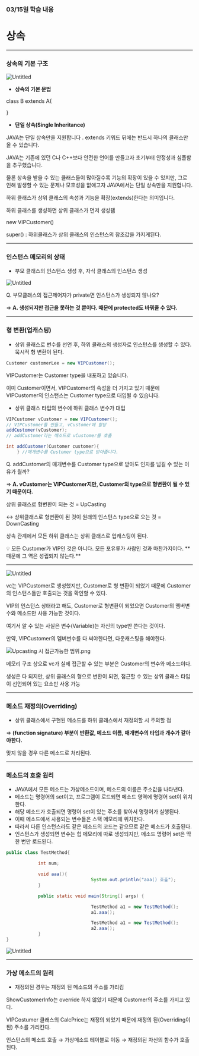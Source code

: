 ### 03/15일 학습 내용

# 상속

---

### 상속의 기본 구조

![Untitled](https://s3-us-west-2.amazonaws.com/secure.notion-static.com/79ca27cf-44fc-4339-a8aa-fb0b2070d51b/Untitled.png)

- **상속의 기본 문법**

class B extends A{

}

- **단일 상속(Single Inheritance)**

JAVA는 단일 상속만을 지원합니다 . extends 키워드 뒤에는 반드시 하나의 클래스만 올 수 있습니다. 

JAVA는 기존에 있던 C나 C++보다 안전한 언어를 만들고자 초기부터 안정성과 심플함을 추구했습니다. 

물론 상속을 받을 수 있는 클래스들이 많아질수록 기능의 확장이 있을 수 있지만, 그로 인해 발생할 수 있는 문제나 모호성을 없애고자 JAVA에서는 단일 상속만을 지원합니다.  

하위 클래스가 상위 클래스의 속성과 기능을 확장(extends)한다는 의미입니다.

하위 클래스를 생성하면 상위 클래스가 먼저 생성됌

new VIPCustomer()

super() : 하위클래스가 상위 클래스의 인스턴스의 참조값을 가지게된다.

---

### 인스턴스 메모리의 상태

- 부모 클래스의 인스턴스 생성 후, 자식 클래스의 인스턴스 생성

![Untitled](https://s3-us-west-2.amazonaws.com/secure.notion-static.com/f14cd924-6b3f-42a9-a1dd-aa634754e293/Untitled.png)

Q. 부모클래스의 접근제어자가 private면 인스턴스가 생성되지 않나요? 

⇒ **A. 생성되지만 접근을 못하는 것 뿐이다. 때문에 protected도 바꿔줄 수 있다.**

---

### 형 변환(업캐스팅)

- 상위 클래스로 변수를 선언 후,  하위 클래스의 생성자로 인스턴스를 생성할 수 있다. 묵시적 형 변환이 된다.

```java
Customer customerLee = new VIPCustomer();
```

VIPCustomer는 Customer type을 내포하고 있습니다. 

이미 Customer이면서, VIPCustomer의 속성을 더 가지고 있기 때문에 VIPCustomer의 인스턴스는 Customer type으로 대입될 수 있습니다.

- 상위 클래스 타입의 변수에 하위 클래스 변수가 대입

```java
VIPCustomer vCustomer = new VIPCustomer(); 
// VIPCustomer를 만들고, vCustomer에 할당
addCustomer(vCustomer);
// addCustomer라는 메소드로 vCustomer를 호출

int addCustomer(Customer customer){
	} //매개변수를 Customer type으로 받아줍니다. 
```

Q. addCustomer의 매개변수를 Customer type으로 받아도 인자를 넘길 수 있는 이유가 뭘까?

⇒ **A.  vCustomer는 VIPCustomer지만, Customer의 type으로 형변환이 될 수 있기 때문이다.** 

 상위 클래스로 형변환이 되는 것 = UpCasting

↔ 상위클래스로 형변환이 된 것이 원래의 인스턴스 type으로 오는 것 = DownCasting 

상속 관계에서 모든 하위 클래스는 상위 클래스로 업캐스팅이 된다.

<aside>
💡 모든 Customer가 VIP인 것은 아니다. 모든 포유류가 사람인 것과 마찬가지이다.  **때문에 그 역은 성립되지 않는다.**

</aside>

---

![Untitled](https://s3-us-west-2.amazonaws.com/secure.notion-static.com/62667057-8efe-483a-bd8a-4d9bb8afd09f/Untitled.png)

vc는 VIPCustomer로 생성했지만, Customer로 형 변환이 되었기 때문에 Customer의 인스턴스들만 호출되는 것을 확인할 수 있다.

VIP의 인스턴스 상태라고 해도, Customer로 형변환이 되었으면 Customer의 멤버변수와 메소드만 사용 가능한 것이다. 

여기서 알 수 있는 사실은 변수(Variable)는 자신의 type만 쓴다는 것이다. 

만약, VIPCustomer의 멤버변수를 다 써야한다면, 다운캐스팅을 해야한다.

![Upcasting 시 접근가능한 범위.png](https://s3-us-west-2.amazonaws.com/secure.notion-static.com/ba0c4997-9442-476f-99bd-d2640817a326/Upcasting_시_접근가능한_범위.png)

메모리 구조 상으로 vc가 실제 접근할 수 있는 부분은 Customer의 변수와 메소드이다.

생성은 다 되지만, 상위 클래스의 형으로 변환이 되면, 접근할 수 있는 상위 클래스 타입이 선언되어 있는 요소만 사용 가능

---

### 메소드 재정의(Overriding)

- 상위 클래스에서 구현된 메소드를 하위 클래스에서 재정의할 시 주의할 점

⇒ **(function signature) 부분이 반환값, 메소드 이름, 매개변수의 타입과 개수가 같아야한다.**

맞지 않을 경우 다른 메소드로 처리된다.

---

### 메소드의 호출 원리

- JAVA에서 모든 메소드는 가상메소드이며, 메소드의 이름은 주소값을 나타낸다.
- 메소드는 명령어의 set이고, 프로그램이 로드되면 메소드 영역에 명령어 set이 위치한다.
- 해당 메소드가 호출되면 명령어 set이 있는 주소를 찾아서 명령어가 실행된다.
- 이때 메소드에서 사용되는 변수들은 스택 메모리에 위치한다.
- 따라서 다른 인스턴스라도 같은 메소드의 코드는 같으므로 같은 메소드가 호출된다.
- 인스턴스가 생성되면 변수는 힙 메모리에 따로 생성되지만, 메소드 명령어 set은 딱 한 번만 로드된다.

```java
public class TestMethod{

			int num;

			void aaa(){
								System.out.println("aaa() 호출");
			}

			public static void main(String[] args) {

								TestMethod a1 = new TestMethod(); 
								a1.aaa();

								TestMethod a1 = new TestMethod(); 
								a2.aaa();
			}
}
```

![Untitled](https://s3-us-west-2.amazonaws.com/secure.notion-static.com/0dd208be-0566-4721-8148-cf85f54c6969/Untitled.png)

---

### 가상 메소드의 원리

- 재정의된 경우는 재정의 된 메소드의 주소를 가리킴

ShowCustomerInfo는 override 하지 않았기 때문에 Customer의 주소를 가지고 있다. 

VIPCostumer 클래스의 CalcPrice는 재정의 되었기 때문에 재정의 된(Overriding이 된) 주소를 가리킨다.

인스턴스의 메소드 호출 → 가상메소드 테이블로 이동 → 재정의된 자신의 함수가 호출된다.
